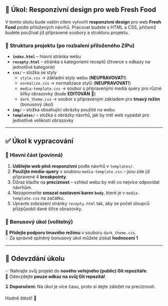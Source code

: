 ## 🎯 **Úkol: Responzivní design pro web Fresh Food**

V tomto úkolu bude vaším cílem vytvořit **responzivní design** pro web **Fresh Food** podle přiložených návrhů. Pracovat budete s HTML a CSS, přičemž budete používat již připravené soubory a strukturu projektu.

### 📂 **Struktura projektu (po rozbalení přiloženého ZIPu)**

- **`index.html`** – hlavní stránka webu
- **`recepty.html`** – stránka s kategoriemi receptů (čtverce s odkazy na jednotlivé kategorie)
- **`css/`** – složka se styly
    - `style.css` → základní styly webu (**NEUPRAVOVAT!**)
    - `normalize.css` → normalizace stylů (**NEUPRAVOVAT!**)
    - `media-template.css` → soubor s připravenými media query pro různé šířky obrazovky (bude **EDITOVÁN** 🎯)
    - `dark_theme.css` → soubor s připraveným základem pro **tmavý režim** (bonusový úkol)
- **`img/`** – složka obsahující obrázky použité na webu
- **`templates/`** – složka s obrázky návrhů, jak by měl web vypadat pro jednotlivé velikosti obrazovky

---

## ✅ **Úkol k vypracování**
### 🔹 **Hlavní část (povinná)**
1. **Udělejte web plně responzivní** podle návrhů v `templates/`.
2. **Použijte media-query** v souboru `media-template.css` – jsou zde již připravené 4 **breakpointy**.
3. Důraz klaďte na **preciznost** – vzhled webu by měl co nejvíce odpovídat návrhům.
4. Nezapomeňte **smazat nastavení barev `body`**, které je v `media-template.css` na začátku.
5. Upravte zobrazení stránky `recepty.html` tak, aby se počet sloupců přizpůsobil dané šířce obrazovky.

### 🌙 **Bonusový úkol (volitelný)**
🔹 **Přidejte podporu tmavého režimu** v souboru `dark_theme.css`.  
💡 Za správně splněný bonusový úkol můžete získat **hodnocení 1**

---

## 📌 **Odevzdání úkolu**
✅ Nahrajte svůj projekt do **nového veřejného (public) Git repozitáře**.  
📩 Odevzdejte **pouze odkaz na svůj Git repozitář**.

⏳ **Doporučení:** Na úkol je více času, proto si dejte záležet na preciznosti.

Hodně štěstí! 🚀